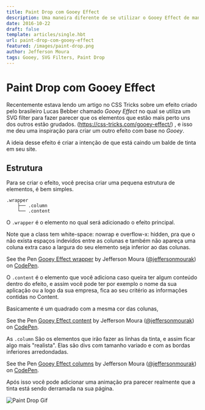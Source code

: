 ```yaml
---
title: Paint Drop com Gooey Effect
description: Uma maneira diferente de se utilizar o Gooey Effect de maneira interativa e bonita.
date: 2016-10-22
draft: false
template: articles/single.hbt
url: paint-drop-com-gooey-effect
featured: /images/paint-drop.png
author: Jefferson Moura
tags: Gooey, SVG Filters, Paint Drop
---
```


# Paint Drop com Gooey Effect

Recentemente estava lendo um artigo no CSS Tricks sobre um efeito criado pelo brasileiro Lucas Bebber chamado _Gooey Effect_ no qual se utiliza um SVG filter para fazer parecer que os elementos que estão mais perto uns dos outros estão grudados. (https://css-tricks.com/gooey-effect/) , e isso me deu uma inspiração para criar um outro efeito com base no _Gooey_.

A ideia desse efeito é criar a intenção de que está caindo um balde de tinta em seu site.

## Estrutura

Para se criar o efeito, você precisa criar uma pequena estrutura de elementos, é bem simples.

```
.wrapper
    ├── .column
    └── .content
```

O `.wrapper` é o elemento no qual será adicionado o efeito principal.

Note que a class tem white-space: nowrap e overflow-x: hidden, pra que o não exista espaços indevidos entre as colunas e também não apareça uma coluna extra caso a largura do seu elemento seja inferior ao das colunas.

<p data-height="265" data-theme-id="dark" data-slug-hash="pEGddP" data-default-tab="css,result" data-user="jeffersonmourak" data-embed-version="2" class="codepen">See the Pen <a href="http://codepen.io/jeffersonmourak/pen/pEGddP/">Gooey Effect wrapper</a> by Jefferson Moura (<a href="http://codepen.io/jeffersonmourak">@jeffersonmourak</a>) on <a href="http://codepen.io">CodePen</a>.</p>
<script async src="//assets.codepen.io/assets/embed/ei.js"></script>

O `.content` é o elemento que você adiciona caso queira ter algum conteúdo dentro do efeito, e assim você pode ter por exemplo o nome da sua aplicação ou a logo da sua empresa, fica ao seu critério as informações contidas no Content.

Basicamente é um quadrado com a mesma cor das colunas,

<p data-height="265" data-theme-id="dark" data-slug-hash="yakPpX" data-default-tab="css,result" data-user="jeffersonmourak" data-embed-version="2" class="codepen">See the Pen <a href="http://codepen.io/jeffersonmourak/pen/yakPpX/">Gooey Effect content</a> by Jefferson Moura (<a href="http://codepen.io/jeffersonmourak">@jeffersonmourak</a>) on <a href="http://codepen.io">CodePen</a>.</p>
<script async src="//assets.codepen.io/assets/embed/ei.js"></script>

As `.column` São os elementos que irão fazer as linhas da tinta, e assim ficar algo mais &quot;realista&quot;. Elas são divs com tamanho variado e com as bordas inferiores arredondadas.

<p data-height="265" data-theme-id="dark" data-slug-hash="ALNbdy" data-default-tab="css,result" data-user="jeffersonmourak" data-embed-version="2" class="codepen">See the Pen <a href="http://codepen.io/jeffersonmourak/pen/ALNbdy/">Gooey Effect columns</a> by Jefferson Moura (<a href="http://codepen.io/jeffersonmourak">@jeffersonmourak</a>) on <a href="http://codepen.io">CodePen</a>.</p>
<script async src="//assets.codepen.io/assets/embed/ei.js"></script>

Após isso você pode adicionar uma animação pra parecer realmente que a tinta está sendo derramada na sua página.

![Paint Drop Gif](/images/paint-drop.gif)
